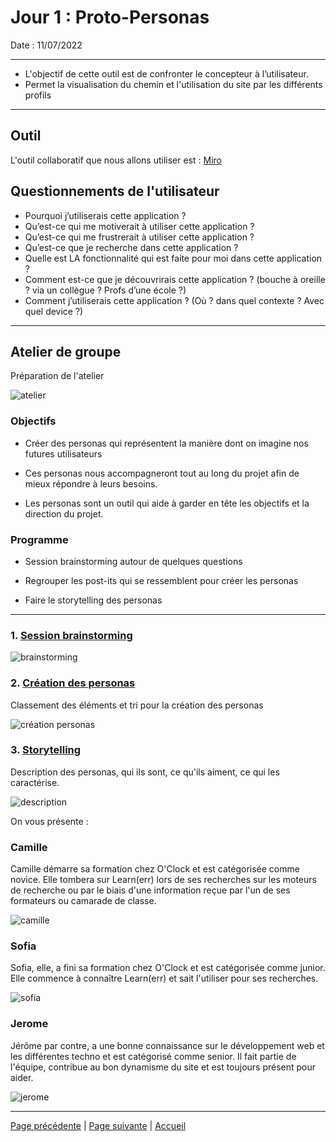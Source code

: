 # Jour 1 : Proto-Personas

Date : 11/07/2022
___

- L'objectif de cette outil est de confronter le concepteur à l’utilisateur.
- Permet la visualisation du chemin et l'utilisation du site par les différents profils

___

## Outil

L'outil collaboratif que nous allons utiliser est : [Miro](https://miro.com/)

## Questionnements de l'utilisateur

- Pourquoi j’utiliserais cette application ?
- Qu’est-ce qui me motiverait à utiliser cette application ?
- Qu’est-ce qui me frustrerait à utiliser cette application ?
- Qu’est-ce que je recherche dans cette application ?
- Quelle est LA fonctionnalité qui est faite pour moi dans cette application ?
- Comment est-ce que je découvrirais cette application ? (bouche à oreille ? via un collègue ? Profs d’une école ?)
- Comment j’utiliserais cette application ? (Où ? dans quel contexte ? Avec quel device ?)

___

## Atelier de groupe

Préparation de l'atelier

![atelier](../../Images/atelier.PNG)

### Objectifs

- Créer des personas qui représentent la manière dont on imagine nos futures utilisateurs

- Ces personas nous accompagneront tout au long du projet afin de mieux répondre à leurs besoins.

- Les personas sont un outil qui aide à garder en tête les objectifs et la direction du projet.

### Programme

- Session brainstorming autour de quelques questions

- Regrouper les post-its qui se ressemblent pour créer les personas

- Faire le storytelling des personas

___

### 1.  <u>Session brainstorming</u>

![brainstorming](../../Images/atelier1.gif)

### 2. <u>Création des personas</u>

Classement des éléments et tri pour la création des personas

![création personas](../../Images/atelier2.gif)

### 3. <u>Storytelling</u>

Description des personas, qui ils sont, ce qu'ils aiment, ce qui les caractérise.

![description](../../Images/atelier3.gif)

On vous présente :

### Camille

Camille démarre sa formation chez O'Clock et est catégorisée comme novice.
Elle tombera sur Learn(err) lors de ses recherches sur les moteurs de recherche ou par le biais d'une information reçue par l'un de ses formateurs ou camarade de classe.

![camille](../../Images/camille.jpg)
### Sofia

Sofia, elle, a fini sa formation chez O'Clock et est catégorisée comme junior. Elle commence à connaître Learn(err) et sait l'utiliser pour ses recherches.

![sofia](../../Images/sofia.jpg)
### Jerome

Jérôme par contre, a une bonne connaissance sur le développement web et les différentes techno et est catégorisé comme senior. Il fait partie de l'équipe, contribue au bon dynamisme du site et est toujours présent pour aider.

![jerome](../../Images/jerome.jpg)
___

[Page précédente](./00_Organisation.md) | [Page suivante](./02_User_stories.md) | [Accueil](../../README.md)


